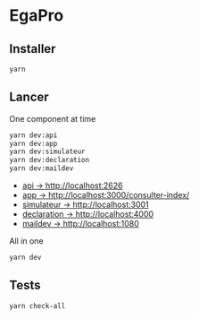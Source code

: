 # EgaPro

## Installer

```bash
yarn
```

## Lancer

One component at time

```bash
yarn dev:api
yarn dev:app
yarn dev:simulateur
yarn dev:declaration
yarn dev:maildev
```

- [api         -> http://localhost:2626](http://localhost:2626)
- [app         -> http://localhost:3000/consulter-index/](http://localhost:3000/consulter-index/)
- [simulateur  -> http://localhost:3001](http://localhost:3001)
- [declaration -> http://localhost:4000](http://localhost:4000)
- [maildev     -> http://localhost:1080](http://localhost:1080)


All in one

```bash
yarn dev
```


## Tests

```bash
yarn check-all
```


